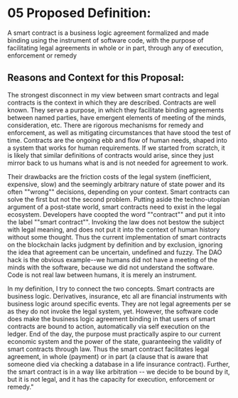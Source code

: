 # 05 Proposed Definition: 
A smart contract is a business logic agreement formalized and made binding using the instrument of software code, with the purpose of facilitating legal agreements in whole or in part, through any of execution, enforcement or remedy	

## Reasons and Context for this Proposal: 
The strongest disconnect in my view between smart contracts and legal contracts is the context in which they are described. Contracts are well known. They serve a purpose, in which they facilitate binding agreements between named parties, have emergent elements of meeting of the minds, consideration, etc. There are rigorous mechanisms for remedy and enforcement, as well as mitigating circumstances that have stood the test of time. Contracts are the ongoing ebb and flow of human needs, shaped into a system that works for human requirements. If we started from scratch, it is likely that similar definitions of contracts would arise, since they just mirror back to us humans what is and is not needed for agreement to work.

Their drawbacks are the friction costs of the legal system (inefficient, expensive, slow) and the seemingly arbitrary nature of state power and its often ""wrong"" decisions, depending on your context. Smart contracts can solve the first but not the second problem. Putting aside the techno-utopian argument of a post-state world, smart contracts need to exist in the legal ecosystem. Developers have coopted the word ""contract"" and put it into the label ""smart contract"". Invoking the law does not bestow the subject with legal meaning, and does not put it into the context of human history without some thought. Thus the current implementation of smart contracts on the blockchain lacks judgment by definition and by exclusion, ignoring the idea that agreement can be uncertain, undefined and fuzzy. The DAO hack is the obvious example--we humans did not have a meeting of the minds with the software, because we did not understand the software. Code is not real law between humans, it is merely an instrument.

In my definition, I try to connect the two concepts. Smart contracts are business logic. Derivatives, insurance, etc all are financial instruments with business logic around specific events. They are not legal agreements per se as they do not invoke the legal system, yet. However, the software code does make the business logic agreement binding in that users of smart contracts are bound to action, automatically via self execution on the ledger. End of the day, the purpose must practically aspire to our current economic system and the power of the state, guaranteeing the validity of smart contracts through law. Thus the smart contract facilitates legal agreement, in whole (payment) or in part (a clause that is aware that someone died via checking a database in a life insurance contract). Further, the smart contract is in a way like arbitration -- we decide to be bound by it, but it is not legal, and it has the capacity for execution, enforcement or remedy."

